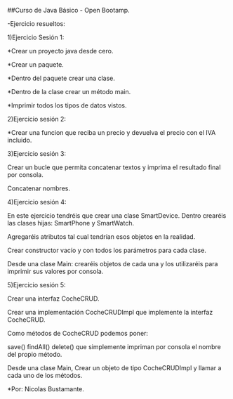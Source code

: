 ##Curso de Java Básico - Open Bootamp.

-Ejercicio resueltos:

1)Ejercicio Sesión 1:


*Crear un proyecto java desde cero.

*Crear un paquete.

*Dentro del paquete crear una clase.

*Dentro de la clase crear un método main.

*Imprimir todos los tipos de datos vistos.


2)Ejercicio sesión 2:

*Crear una funcion que reciba un precio y devuelva el precio con el IVA incluido.

3)Ejercicio sesión 3:

Crear un bucle que permita concatenar textos y imprima el resultado final por consola.

Concatenar nombres.

4)Ejercicio sesión 4:

En este ejercicio tendréis que crear una clase SmartDevice. Dentro crearéis las clases hijas: SmartPhone y SmartWatch.

Agregaréis atributos tal cual tendrían esos objetos en la realidad.

Crear constructor vacío y con todos los parámetros para cada clase.

Desde una clase Main: crearéis objetos de cada una y los utilizaréis para imprimir sus valores por consola.

5)Ejercicio sesión 5:

Crear una interfaz CocheCRUD.

Crear una implementación CocheCRUDImpl que implemente la interfaz CocheCRUD.

Como métodos de CocheCRUD podemos poner:

save() findAll() delete() que simplemente impriman por consola el nombre del propio método.

Desde una clase Main, Crear un objeto de tipo CocheCRUDImpl y llamar a cada uno de los métodos.


*Por: Nicolas Bustamante.
